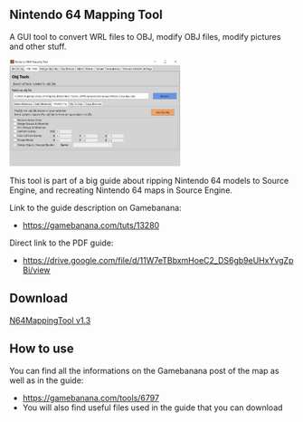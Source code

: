 ## Nintendo 64 Mapping Tool

A GUI tool to convert WRL files to OBJ, modify OBJ files, modify pictures and other stuff.

<img src="Images/MainGUI.jpg" width="60%" />

This tool is part of a big guide about ripping Nintendo 64 models to Source Engine, and recreating Nintendo 64 maps in Source Engine.

Link to the guide description on Gamebanana: 

- https://gamebanana.com/tuts/13280

Direct link to the PDF guide: 

- https://drive.google.com/file/d/11W7eTBbxmHoeC2_DS6gb9eUHxYvgZpBi/view

## Download

[N64MappingTool v1.3](https://github.com/Moltard/N64MappingTool/releases/latest)

## How to use

You can find all the informations on the Gamebanana post of the map as well as in the guide:

- https://gamebanana.com/tools/6797
- You will also find useful files used in the guide that you can download

